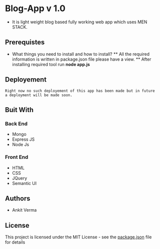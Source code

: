 # Blog-App v 1.0

* It is light weight blog based fully working web app which uses MEN STACK.

## Prerequistes

* What things you need to install and how to install?
** All the required information is written in package.json file please have a view.
** After installing required tool run __node app.js__

## Deployement

```
Right now no such deployement of this app has been made but in future a deployment will be made soon.
```

## Buit With

### Back End

* Mongo
* Express JS
* Node Js

### Front End

* HTML 
* CSS
* JQuery
* Semantic UI

## Authors

* Ankit Verma

## License

This project is licensed under the MIT License - see the [package.json](package.json) file for details
